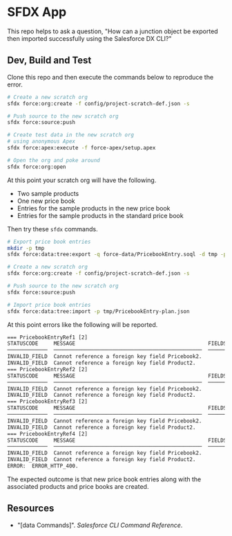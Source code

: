 # SFDX App

This repo helps to ask a question, "How can a junction object be exported
then imported successfully using the Salesforce DX CLI?"

## Dev, Build and Test

Clone this repo and then execute the commands below to reproduce the error.

```bash
# Create a new scratch org
sfdx force:org:create -f config/project-scratch-def.json -s

# Push source to the new scratch org
sfdx force:source:push

# Create test data in the new scratch org
# using anonymous Apex
sfdx force:apex:execute -f force-apex/setup.apex

# Open the org and poke around
sfdx force:org:open
```

At this point your scratch org will have the following.

* Two sample products
* One new price book
* Entries for the sample products in the new price book
* Entries for the sample products in the standard price book

Then try these `sfdx` commands.

```bash
# Export price book entries
mkdir -p tmp
sfdx force:data:tree:export -q force-data/PricebookEntry.soql -d tmp -p

# Create a new scratch org
sfdx force:org:create -f config/project-scratch-def.json -s

# Push source to the new scratch org
sfdx force:source:push

# Import price book entries
sfdx force:data:tree:import -p tmp/PricebookEntry-plan.json
```

At this point errors like the following will be reported.

```txt
=== PricebookEntryRef1 [2]
STATUSCODE     MESSAGE                                           FIELDS
─────────────  ────────────────────────────────────────────────  ──────
INVALID_FIELD  Cannot reference a foreign key field Pricebook2.
INVALID_FIELD  Cannot reference a foreign key field Product2.
=== PricebookEntryRef2 [2]
STATUSCODE     MESSAGE                                           FIELDS
─────────────  ────────────────────────────────────────────────  ──────
INVALID_FIELD  Cannot reference a foreign key field Pricebook2.
INVALID_FIELD  Cannot reference a foreign key field Product2.
=== PricebookEntryRef3 [2]
STATUSCODE     MESSAGE                                           FIELDS
─────────────  ────────────────────────────────────────────────  ──────
INVALID_FIELD  Cannot reference a foreign key field Pricebook2.
INVALID_FIELD  Cannot reference a foreign key field Product2.
=== PricebookEntryRef4 [2]
STATUSCODE     MESSAGE                                           FIELDS
─────────────  ────────────────────────────────────────────────  ──────
INVALID_FIELD  Cannot reference a foreign key field Pricebook2.
INVALID_FIELD  Cannot reference a foreign key field Product2.
ERROR:  ERROR_HTTP_400.
```

The expected outcome is that new price book entries along with the associated
products and price books are created.

## Resources

* "[data Commands]". _Salesforce CLI Command Reference_.

[1]: https://developer.salesforce.com/docs/atlas.en-us.sfdx_cli_reference.meta/sfdx_cli_reference/cli_reference_force_data.htm

